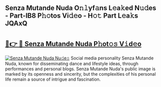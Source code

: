 ## Senza Mutande Nuda O𝚗𝚕yf𝚊ns L𝚎a𝚔ed N𝚞𝚍es - Part-IB8 P𝚑𝚘tos Vi𝚍𝚎o - H𝚘𝚝 Part L𝚎a𝚔s JQAxQ

# <h2><a href="http://kfeju9.oniu.top/?m=Senza+Mutande+Nuda">🔗👉 🔴 Senza Mutande Nuda P𝚑ot𝚘𝚜 V𝚒d𝚎o</a></h2>

[![Senza Mutande Nuda Nu𝚍e𝚜](https://i.imgur.com/0qMVB7G.gif)](http://kfeju9.oniu.top/?m=Senza+Mutande+Nuda)
Social media personality Senza Mutande Nuda, known for disseminating dance and lifestyle ideas, through performances and personal blogs. Senza Mutande Nuda's public image is marked by its openness and sincerity, but the complexities of his personal life remain a source of intrigue and fascination.  
